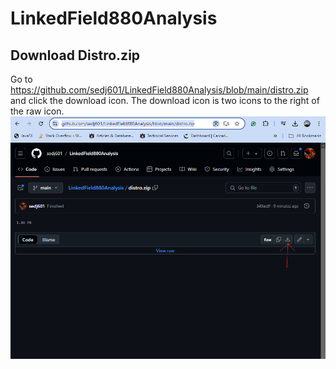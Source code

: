 # LinkedField880Analysis
 
## Download Distro.zip
Go to https://github.com/sedj601/LinkedField880Analysis/blob/main/distro.zip and click the download icon. The download icon is two icons to the right of the raw icon. 
![download.zip](https://github.com/sedj601/LinkedField880Analysis/blob/main/distro%20download.png)
